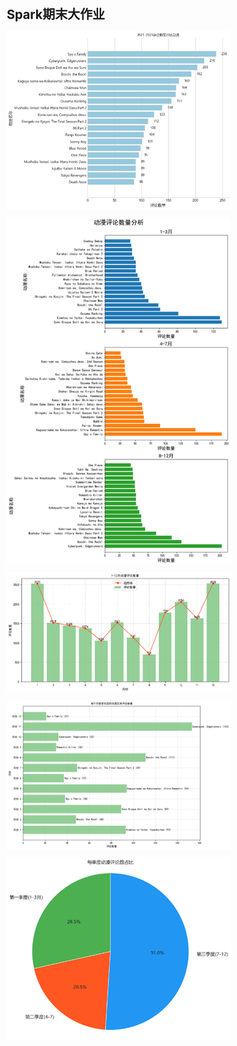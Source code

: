 # Spark期末大作业

![](https://raw.githubusercontent.com/martine-stdo/my_images/master/2021-2023%E8%AF%84%E8%AE%BA%E6%95%B0%E9%87%8F%E6%9C%80%E5%A4%9A%E7%9A%84%E5%8A%A8%E6%BC%AB.png)

![](https://raw.githubusercontent.com/martine-stdo/my_images/master/%E8%BF%87%E5%8E%BB%E4%B8%89%E5%B9%B4%E6%8C%89%E5%AD%A3%E5%BA%A6%E5%8A%A8%E6%BC%AB%E8%AF%84%E8%AE%BA%E6%95%B0%E9%87%8F.png)

![](https://raw.githubusercontent.com/martine-stdo/my_images/master/%E8%BF%87%E5%8E%BB%E4%B8%89%E5%B9%B4%E5%8A%A8%E6%BC%AB%E8%AF%84%E8%AE%BA%E6%9F%B1%E7%8A%B6%E6%8A%98%E7%BA%BF%E5%9B%BE.png)

![](https://raw.githubusercontent.com/martine-stdo/my_images/master/%E8%BF%87%E5%8E%BB%E4%B8%89%E5%B9%B4%E6%AF%8F%E4%B8%AA%E6%9C%88%E8%AF%84%E8%AE%BA%E6%9C%80%E5%A4%9A%E7%9A%84%E5%8A%A8%E6%BC%AB.png)

![](https://raw.githubusercontent.com/martine-stdo/my_images/master/%E6%AF%8F%E4%B8%AA%E5%AD%A3%E5%BA%A6%E5%8A%A8%E6%BC%AB%E8%AF%84%E8%AE%BA%E6%95%B0%E9%87%8F%E5%8D%A0%E6%AF%94.png)